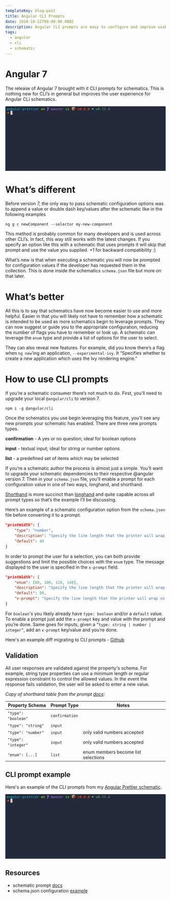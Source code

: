 ```yaml
---
templateKey: blog-post
title: Angular CLI Prompts
date: 2018-10-22T00:00:00.000Z
description: Angular CLI prompts are easy to configure and improve usability and validation
tags:
  - angular
  - cli
  - schematic
---
```


# Angular 7

The release of Angular 7 brought with it CLI prompts for schematics. This is nothing new for CLI’s in general but improves the user experience for Angular CLI schematics.

![prettier-schematic](../../img/blog/2018-10-22-angular-cli-prompts/prettier-schematic-cli.gif)

# What’s different

Before version 7, the only way to pass schematic configuration options was to append a value or double dash key/values after the schematic like in the following examples

```shell
ng g c newComponent --selector my-new-component
```

This method is probably common for many developers and is used across other CLI’s. In fact, this way still works with the latest changes. If you specify an option like this with a schematic that uses prompts it will skip that prompt and use the value you supplied. +1 for backward compatibility :)

What’s new is that when executing a schematic you will now be prompted for configuration values if the developer has requested them in the collection. This is done inside the schematics `schema.json` file but more on that later.

# What’s better

All this is to say that schematics have now become easier to use and more helpful. Easier in that you will likely not have to remember how a schematic is intended to be used as more schematics begin to leverage prompts. They can now suggest or guide you to the appropriate configuration, reducing the number of flags you have to remember or look up. A schematic can leverage the `enum` type and provide a list of options for the user to select.

They can also reveal new features. For example, did you know there’s a flag when `ng new`’ing an application, `--experimental-ivy`. It “Specifies whether to create a new application which uses the Ivy rendering engine.”

# How to use CLI prompts

If you’re a schematic consumer there’s not much to do. First, you’ll need to upgrade your local `@angular/cli` to version 7.

```shell
npm i -g @angular/cli
```

Once the schematics you use begin leveraging this feature, you’ll see any new prompts your schematic has enabled. There are three new prompts types.

**confirmation** - A yes or no question; ideal for boolean options

**input** - textual input; ideal for string or number options

**list** - a predefined set of items which may be selected

If you’re a schematic author the process is almost just a simple. You’ll want to upgrade your schematic dependencies to their respective @angular version 7. Then in your `schema.json` file, you’ll enable a prompt for each configuration value in one of two ways, longhand, and shorthand.

[Shorthand](https://github.com/angular/angular-cli/blob/fb4e8187824fe66e50b42c16f95458e82b4787a8/docs/specifications/schematic-prompts.md#shorthand-form) is more succinct than [longhand](https://github.com/angular/angular-cli/blob/fb4e8187824fe66e50b42c16f95458e82b4787a8/docs/specifications/schematic-prompts.md#longhand-form) and quite capable across all prompt types so that’s the example I’ll be discussing.

Here’s an example of a schematic configuration option from the `schema.json` file before converting it to a prompt.

```json
"printWidth": {
    "type": "number",
    "description": "Specify the line length that the printer will wrap on.",
    "default": 80
}
```

In order to prompt the user for a selection, you can both provide suggestions and limit the possible choices with the `enum` type. The message displayed to the user is specified in the `x-prompt` field.

```json
"printWidth": {
    "enum": [80, 100, 120, 140],
    "description": "Specify the line length that the printer will wrap on.",
    "default": 80,
    "x-prompt": "Specify the line length that the printer will wrap on (default: 80)"
}
```

For `boolean`'s you likely already have `type: boolean` and/or a `default` value. To enable a prompt just add the `x-prompt` key and value with the prompt and you’re done. Same goes for inputs, given a `”type: string | number | integer”`, add an `x-prompt` key/value and you’re done.

Here's an example diff migrating to CLI prompts - [Github](https://github.com/schuchard/prettier-schematic/commit/c9264171fd71e3adc9a83508ad06f3ca1a506c3c?diff=split)

## Validation

All user responses are validated against the property's schema. For example, string type properties can use a minimum length or regular expression constraint to control the allowed values. In the event the response fails validation, the user will be asked to enter a new value.

*Copy of shorthand table from the prompt [docs](https://github.com/angular/angular-cli/blob/fb4e8187824fe66e50b42c16f95458e82b4787a8/docs/specifications/schematic-prompts.md):*

| Property Schema  | Prompt Type | Notes |
| - | - | - |
| `"type": "boolean"` | `confirmation`  |   |
| `"type": "string"`  | `input`  |   |
| `"type": "number"`  | `input` | only valid numbers accepted  |
| `"type": "integer"` | `input` | only valid numbers accepted  |
| `"enum": [...]` | `list` | enum members become list selections

## CLI prompt example

Here's an example of the CLI prompts from my [Angular Prettier schematic](https://github.com/schuchard/prettier-schematic).

![prettier-schematic](../../img/blog/2018-10-22-angular-cli-prompts/prettier-schematic-cli.gif)

## Resources

- schematic prompt [docs](https://github.com/angular/angular-cli/blob/fb4e8187824fe66e50b42c16f95458e82b4787a8/docs/specifications/schematic-prompts.md)
- schema.json configuration [example](https://github.com/schuchard/prettier-schematic/blob/master/src/prettier/schema.json)